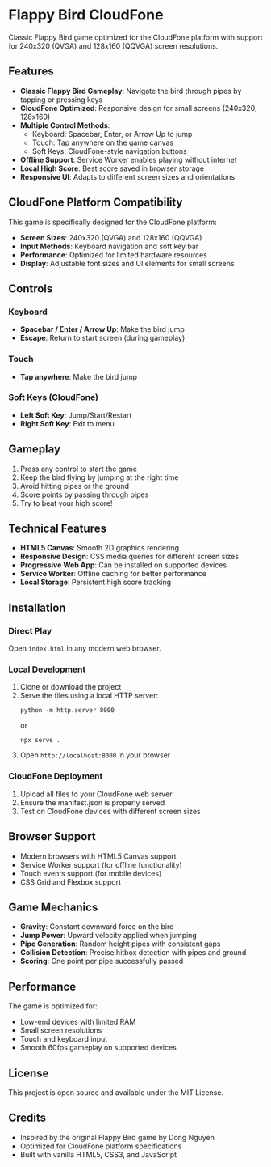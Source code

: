 # Flappy Bird CloudFone

Classic Flappy Bird game optimized for the CloudFone platform with support for 240x320 (QVGA) and 128x160 (QQVGA) screen resolutions.

## Features

- **Classic Flappy Bird Gameplay**: Navigate the bird through pipes by tapping or pressing keys
- **CloudFone Optimized**: Responsive design for small screens (240x320, 128x160)
- **Multiple Control Methods**: 
  - Keyboard: Spacebar, Enter, or Arrow Up to jump
  - Touch: Tap anywhere on the game canvas
  - Soft Keys: CloudFone-style navigation buttons
- **Offline Support**: Service Worker enables playing without internet
- **Local High Score**: Best score saved in browser storage
- **Responsive UI**: Adapts to different screen sizes and orientations

## CloudFone Platform Compatibility

This game is specifically designed for the CloudFone platform:

- **Screen Sizes**: 240x320 (QVGA) and 128x160 (QQVGA)
- **Input Methods**: Keyboard navigation and soft key bar
- **Performance**: Optimized for limited hardware resources
- **Display**: Adjustable font sizes and UI elements for small screens

## Controls

### Keyboard
- **Spacebar / Enter / Arrow Up**: Make the bird jump
- **Escape**: Return to start screen (during gameplay)

### Touch
- **Tap anywhere**: Make the bird jump

### Soft Keys (CloudFone)
- **Left Soft Key**: Jump/Start/Restart
- **Right Soft Key**: Exit to menu

## Gameplay

1. Press any control to start the game
2. Keep the bird flying by jumping at the right time
3. Avoid hitting pipes or the ground
4. Score points by passing through pipes
5. Try to beat your high score!

## Technical Features

- **HTML5 Canvas**: Smooth 2D graphics rendering
- **Responsive Design**: CSS media queries for different screen sizes
- **Progressive Web App**: Can be installed on supported devices
- **Service Worker**: Offline caching for better performance
- **Local Storage**: Persistent high score tracking

## Installation

### Direct Play
Open `index.html` in any modern web browser.

### Local Development
1. Clone or download the project
2. Serve the files using a local HTTP server:
   ```
   python -m http.server 8000
   ```
   or
   ```
   npx serve .
   ```
3. Open `http://localhost:8000` in your browser

### CloudFone Deployment
1. Upload all files to your CloudFone web server
2. Ensure the manifest.json is properly served
3. Test on CloudFone devices with different screen sizes

## Browser Support

- Modern browsers with HTML5 Canvas support
- Service Worker support (for offline functionality)
- Touch events support (for mobile devices)
- CSS Grid and Flexbox support

## Game Mechanics

- **Gravity**: Constant downward force on the bird
- **Jump Power**: Upward velocity applied when jumping
- **Pipe Generation**: Random height pipes with consistent gaps
- **Collision Detection**: Precise hitbox detection with pipes and ground
- **Scoring**: One point per pipe successfully passed

## Performance

The game is optimized for:
- Low-end devices with limited RAM
- Small screen resolutions
- Touch and keyboard input
- Smooth 60fps gameplay on supported devices

## License

This project is open source and available under the MIT License.

## Credits

- Inspired by the original Flappy Bird game by Dong Nguyen
- Optimized for CloudFone platform specifications
- Built with vanilla HTML5, CSS3, and JavaScript